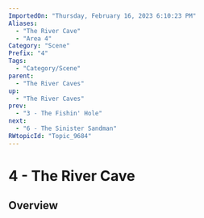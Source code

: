 ```yaml
---
ImportedOn: "Thursday, February 16, 2023 6:10:23 PM"
Aliases:
  - "The River Cave"
  - "Area 4"
Category: "Scene"
Prefix: "4"
Tags:
  - "Category/Scene"
parent:
  - "The River Caves"
up:
  - "The River Caves"
prev:
  - "3 - The Fishin' Hole"
next:
  - "6 - The Sinister Sandman"
RWtopicId: "Topic_9684"
---
```

# 4 - The River Cave
## Overview

